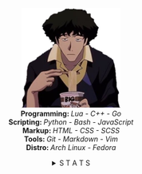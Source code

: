 <!-- Profile -->
<p align="center">
  <img src=".github/assets/Spike.png" height="200em" /><br>
  <b> Programming: </b><i> Lua - C++ - Go </i><br>
  <b> Scripting: </b><i> Python - Bash - JavaScript </i><br>
  <b> Markup: </b><i> HTML - CSS - SCSS </i><br>
  <b> Tools: </b><i> Git - Markdown - Vim </i><br>
  <b> Distro: </b><i> Arch Linux - Fedora </i>
</p>

<!-- GitHub Stats -->
<details align="center">
  <summary> S T A T S </summary><br>
    <img src="https://github-readme-stats.vercel.app/api?username=Qwickdom&show_icons=true&count_private=false&bg_color=000000&title_color=ffffff&icon_color=ffffff&text_color=999999&border_radius=20&hide_border=true" />
      <br>
    <img src="https://github-readme-streak-stats.herokuapp.com?user=Qwickdom&background=000000&stroke=999999&ring=ffffff&fire=ffffff&currStreakNum=e9e9e9&sideNums=e9e9e9&currStreakLabel=999999&sideLabels=999999&dates=e9e9e9&hide_border=true" />
      <br>
    <img src="https://github-readme-stats.vercel.app/api/top-langs/?username=Qwickdom&langs_count=4&bg_color=000000&title_color=ffffff&icon_color=ffffff&text_color=999999&border_radius=20&layout=compact&hide_border=true" />
      <br>
    <p> This is the top languages of my public repositories and doesn't reflect experience or skill level </p>
</details>